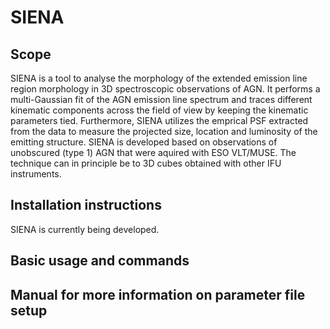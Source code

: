 # SIENA

## Scope
SIENA is a tool to analyse the morphology of the extended emission line region morphology in 3D spectroscopic observations of AGN.
It performs a multi-Gaussian fit of the AGN emission line spectrum and traces different kinematic components across the field of view by keeping the kinematic parameters tied. Furthermore, SIENA utilizes the emprical PSF extracted from the data to measure the projected size, location and luminosity of the emitting structure. SIENA is developed based on observations of unobscured (type 1) AGN that were aquired with
ESO VLT/MUSE. The technique can in principle be to 3D cubes obtained with other IFU instruments.

## Installation instructions
SIENA is currently being developed.

## Basic usage and commands

## Manual for more information on parameter file setup
